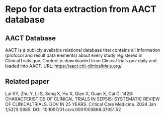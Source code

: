 # Repo for data extraction from AACT database

## AACT Database
AACT is a publicly available relational database that contains all information (protocol and result data elements) about every study registered in ClinicalTrials.gov. Content is downloaded from ClinicalTrials.gov daily and loaded into AACT. 
URL: https://aact.ctti-clinicaltrials.org/ 

## Related paper
Lui KY, Zhu Y, Li S, Song X, Hu X, Qian X, Guan X, Cai C. 1428: CHARACTERISTICS OF CLINICAL TRIALS IN SEPSIS: SYSTEMATIC REVIEW OF CLINICALTRIALS. GOV IN 25 YEARS. Critical Care Medicine. 2024 Jan 1;52(1):S685. DOI: 10.1097/01.ccm.0001003868.37051.52
